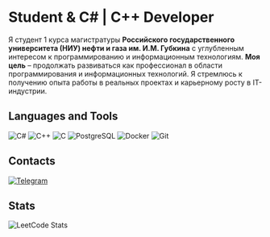 # Student & C# | C++ Developer

Я студент 1 курса магистратуры **Российского государственного университета (НИУ) нефти и газа им. И.М. Губкина** с углубленным интересом к программированию и информационным технологиям.
**Моя цель** – продолжать развиваться как профессионал в области программирования и информационных технологий. Я стремлюсь к получению опыта работы в реальных проектах и карьерному росту в IT-индустрии.



## **Languages and Tools**
<p align="left">
  <img src="https://github.com/ziadOUA/m3-Markdown-Badges/blob/master/badges/CSharp/csharp1.svg?style=for-the-badge&logo=openjdk&logoColor=white" alt="C#">
  <img src="https://github.com/ziadOUA/m3-Markdown-Badges/blob/master/badges/C%2B%2B/c%2B%2B1.svg?style=for-the-badge&logo=c-sharp&logoColor=white" alt="C++">
  <img src="https://github.com/ziadOUA/m3-Markdown-Badges/blob/master/badges/C/c1.svg?style=for-the-badge&logo=c%2B%2B&logoColor=white" alt="C">
  <img src="https://github.com/ziadOUA/m3-Markdown-Badges/blob/master/badges/PostgreSQL/postgresql1.svg?style=for-the-badge&logo=postgresql&logoColor=white" alt="PostgreSQL">
  <img src="https://github.com/ziadOUA/m3-Markdown-Badges/blob/master/badges/Docker/docker1.svg?style=for-the-badge&logo=postgresql&logoColor=white" alt="Docker">
  <img src="https://github.com/ziadOUA/m3-Markdown-Badges/blob/master/badges/Git/git1.svg?style=for-the-badge&logo=postgresql&logoColor=white" alt="Git">
</p>

## Contacts
[![Telegram](https://github.com/ziadOUA/m3-Markdown-Badges/blob/master/badges/Telegram/telegram1.svg?style=for-the-badge&logo=telegram&logoColor=white)](https://t.me/bilyalov_e)

## Stats
![LeetCode Stats](https://leetcard.jacoblin.cool/Bilyalov_Eldar?theme=light)

